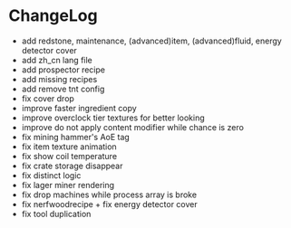 # ChangeLog

* add redstone, maintenance, (advanced)item, (advanced)fluid, energy detector cover
* add zh_cn lang file
* add prospector recipe
* add missing recipes
* add remove tnt config
* fix cover drop
* improve faster ingredient copy
* improve overclock tier textures for better looking
* improve do not apply content modifier while chance is zero
* fix mining hammer's AoE tag
* fix item texture animation
* fix show coil temperature
* fix crate storage disappear
* fix distinct logic
* fix lager miner rendering
* fix drop machines while process array is broke
* fix nerfwoodrecipe + fix energy detector cover
* fix tool duplication
